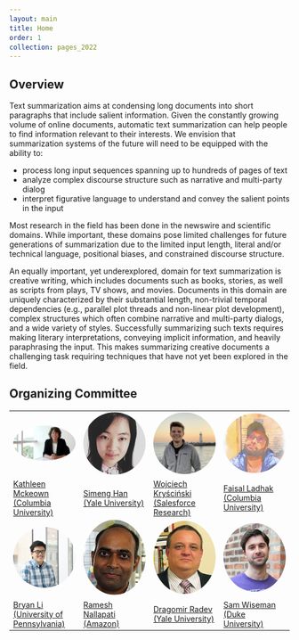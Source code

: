 ```yaml
---
layout: main
title: Home
order: 1
collection: pages_2022
---
```


## Overview

Text summarization aims at condensing long documents into short paragraphs that include salient information. Given the constantly growing volume of online documents, automatic text summarization can help people to find information relevant to their interests. We envision that summarization systems of the future will need to be equipped with the ability to:

- process long input sequences spanning up to hundreds of pages of text
- analyze complex discourse structure such as narrative and multi-party dialog
- interpret figurative language to understand and convey the salient points in the input

Most research in the field has been done in the newswire and scientific domains. While important, these domains pose limited challenges for future generations of summarization due to the limited input length, literal and/or technical language, positional biases, and constrained discourse structure.

An equally important, yet underexplored, domain for text summarization is creative writing, which includes documents such as books, stories, as well as scripts from plays, TV shows, and movies. Documents in this domain are uniquely characterized by their substantial length, non-trivial temporal dependencies (e.g., parallel plot threads and non-linear plot development), complex structures which often combine narrative and multi-party dialogs, and a wide variety of styles. Successfully summarizing such texts requires making literary interpretations, conveying implicit information, and heavily paraphrasing the input. This makes summarizing creative documents a challenging task requiring techniques that have not yet been explored in the field.


<!-- <a class="twitter-timeline tw-align-center" data-width="80%" margin="auto" text-align="center" href="https://twitter.com/intexsempar2020?ref_src=twsrc%5Etfw">Tweets by intexsempar2020</a> <script async src="https://platform.twitter.com/widgets.js" charset="utf-8"></script> -->

<!-- ## Program Schedule

Thursday Nov 19, 2020 Pacific Time
<br>
08:15–08:30 &nbsp;&nbsp;&nbsp; Opening Remarks
<br>
08:30–09:30 &nbsp;&nbsp;&nbsp; Invited Talk: Jacob Andreas
<br>
09:30–10:30 &nbsp;&nbsp;&nbsp; Invited Talk: Jonathan Berant
<br>
10:30–10:50 &nbsp;&nbsp;&nbsp; Break
<br>
10:50–11:00 &nbsp;&nbsp;&nbsp; Learning Adaptive Language Interfaces through Decomposition
<br>
11:00–11:10 &nbsp;&nbsp;&nbsp; Improving Sequence-to-Sequence Semantic Parser for Task Oriented Dialog
<br>
11:10–11:20 &nbsp;&nbsp;&nbsp; Uncertainty and Traffic-Aware Active Learning for Semantic Parsing
<br>
11:20–11:30 &nbsp;&nbsp;&nbsp; Did You Ask a Good Question? A Cross-Domain Question Intention Classification Benchmark for Text-to-SQL
<br>
11:30–12:30 &nbsp;&nbsp;&nbsp; Invited Talk: Yoav Artzi
<br>
12:30–13:30 &nbsp;&nbsp;&nbsp; Poster Presentation in gather.town
<br>
13:30–14:30 &nbsp;&nbsp;&nbsp; Invited Talk: Dilek Hakkani-Tür
<br>
14:30–14:40 &nbsp;&nbsp;&nbsp; QA2Explanation: Generating and Evaluating Explanations for Question Answering Systems over Knowledge Graph
<br>
14:40–14:50 &nbsp;&nbsp;&nbsp; ColloQL: Robust Text-to-SQL Over Search Queries
<br>
14:50–15:00 &nbsp;&nbsp;&nbsp; GRAPPA: Grammar-Augmented Pre-Training for Table Semantic Parsing
<br>
15:00–15:10 &nbsp;&nbsp;&nbsp; Beyond I.I.D.: Three Levels of Generalization for Question Answering on Knowledge Bases
<br>
15:10–15:20 &nbsp;&nbsp;&nbsp; Natural Language Response Generation from SQL with Generalization and Back-translation
<br>
15:20–15:30 &nbsp;&nbsp;&nbsp; Break
<br>
15:30–16:30 &nbsp;&nbsp;&nbsp; Invited Talk: Alex Polozov
<br>
16:30–17:30 &nbsp;&nbsp;&nbsp; Invited Talk: Richard Socher
<br>
17:30–17:35 &nbsp;&nbsp;&nbsp; Closing remarks
 -->
<!-- ## Invited Speakers

<table>
  <tbody>
    <tr>
      <td width="25%"><a href="https://yoavartzi.com/"><img src="assets/images/artzi.png" width="120px" align="bottom" style="border-radius: 50%"></a></td>
      <td width="25%"><a href="http://www.cs.tau.ac.il/~joberant/"><img src="assets/images/berant.png" width="120px" align="bottom" style="border-radius: 50%"></a></td>
      <td width="25%"><a href="https://www.socher.org/"><img src="assets/images/socher.jpg" width="120px" align="bottom" style="border-radius: 50%"></a></td>
      <td width="25%"><a href="https://scholar.google.com/citations?user=GMcL_9kAAAAJ&hl=en"><img src="assets/images/hakkani-tur.jpeg" width="120px" align="bottom" style="border-radius: 50%"></a></td>
    </tr>
    <tr>
      <td><a href="https://yoavartzi.com/">Mohit Bansal (UNC)</a></td>
      <td><a href="http://www.cs.tau.ac.il/~joberant/">Miguel Ballesteros (Amazon)</a></td>
      <td><a href="https://www.socher.org/">Asli Celikyilmaz, Facebook AI </a></td>
      <td><a href="https://scholar.google.com/citations?user=GMcL_9kAAAAJ&hl=en">Greg Durrett (UT Austin)</a></td>
    </tr>
    <tr>
      <td width="25%"><a href="https://alexpolozov.com/"><img src="assets/images/polozov.jpg" width="120px" align="bottom" style="border-radius: 50%"></a></td>
      <td width="25%"><a href="https://www.mit.edu/~jda/"><img src="assets/images/andreas.jpg" width="120px" align="bottom" style="border-radius: 50%"></a></td>
    </tr>
    <tr>
      <td><a href="https://alexpolozov.com/">Mirella Lapata, University of Edinburgh</a></td>
      <td><a href="https://www.mit.edu/~jda/">Lu Wang, University of Michigan</a></td>
      <td><a href="https://www.mit.edu/~jda/">Xiaojun Wan, Wangxuan Institute of Computer Technology</a></td>
    </tr>
  </tbody>
</table> -->

<!-- - [Yoav Artzi](https://yoavartzi.com/), Cornell University
- [Jonathan Berant](http://www.cs.tau.ac.il/~joberant/), Tel Aviv University/Allen Institute for Artificial Intelligence
- [Richard Socher](https://www.socher.org/), Salesforce Research
- [Dilek Hakkani-T&uuml;r](https://scholar.google.com/citations?user=GMcL_9kAAAAJ&hl=en), Amazon Alexa AI
- [Alex Polozov](https://alexpolozov.com/), Microsoft Research
- [Mirella Lapata](https://homepages.inf.ed.ac.uk/mlap/), The University of Edinburgh -->

<!-- ## Steering Committee

<table>
  <tbody>
    <tr>
      <td width="25%"><a href="http://www.cs.tau.ac.il/~joberant/"><img src="assets/images/berant.png" width="120px" align="bottom" style="border-radius: 50%"></a></td>
      <td width="25%"><a href="http://www.phontron.com/"><img src="assets/images/neubig.jpg" width="120px" align="bottom" style="border-radius: 50%"></a></td>
      <td width="25%"><a href="https://researcher.watson.ibm.com/researcher/view.php?person=us-yunyaoli"><img src="assets/images/yunyaoli.jpg" width="120px" align="bottom" style="border-radius: 50%"></a></td>
      <td width="25%"><a href="http://cmxiong.com/"><img src="assets/images/xiong.jpg" width="120px" align="bottom" style="border-radius: 50%"></a></td>
    </tr>
    <tr>
      <td><a href="http://www.cs.tau.ac.il/~joberant/">Jonathan Berant (Tel Aviv University/AI2)</a></td>
      <td><a href="http://www.phontron.com/">Graham Neubig (CMU)</a></td>
      <td><a href="https://researcher.watson.ibm.com/researcher/view.php?person=us-yunyaoli">Yunyao Li (IBM Research)</a></td>
      <td><a href="http://cmxiong.com/">Caiming Xiong (Salesforce Research)</a></td>
    </tr>
    <tr>
      <td width="25%"><a href="https://www.cs.yale.edu/homes/radev/"><img src="assets/images/radev.jpeg" width="120px" align="bottom" style="border-radius: 50%"></a></td>
      <td width="25%"><a href="https://www.cs.washington.edu/people/faculty/lsz"><img src="assets/images/zettlemoyer.jpg" width="120px" align="bottom" style="border-radius: 50%"></a></td>
    </tr>
    <tr>
      <td><a href="https://www.cs.yale.edu/homes/radev/">Dragomir Radev (Yale University)</a></td>
      <td><a href="https://www.cs.washington.edu/people/faculty/lsz">Luke Zettlemoyer (University of Washington)</a></td>
    </tr>
  </tbody>
</table> -->
<!-- - [Jonathan Berant](http://www.cs.tau.ac.il/~joberant/), Tel-Aviv University
- [Graham Neubig](http://www.phontron.com/), Carnegie Mellon University
- [Yunyao Li](https://researcher.watson.ibm.com/researcher/view.php?person=us-yunyaoli), IBM Research
- [Caiming Xiong](http://www.stat.ucla.edu/~caiming/), Salesforce Research
- [Dragomir Radev](https://www.cs.yale.edu/homes/radev/), Yale University
- [Luke Zettlemoyer](https://www.cs.washington.edu/people/faculty/lsz), University of Washington -->

## Organizing Committee

<table>
  <tbody>
    <tr>
      <td width="25%"><img src="assets/images/kathy.jpeg" width="120px" align="bottom" style="border-radius: 50%"></td>
      <td width="25%"><img src="assets/images/simeng.jpeg" width="120px" align="bottom" style="border-radius: 50%"></td>
      <td width="25%"><img src="assets/images/wojciech.jpeg" width="120px" align="bottom" style="border-radius: 50%"></td>
      <td width="25%"><img src="assets/images/faisal.jpeg" width="120px" align="bottom" style="border-radius: 50%"></td>
    </tr>
    <tr>
      <td><a href="http://www.cs.columbia.edu/~kathy/">Kathleen Mckeown (Columbia University)</a></td>
      <td><a href="https://shirleyhan6.github.io/">Simeng Han (Yale University)</a></td>
      <td><a href="https://about.me/wkryscinski">Wojciech Kryściński (Salesforce Research)</a></td>
      <td><a href="https://www.cs.columbia.edu/~faisal/">Faisal Ladhak (Columbia University)</a></td>
    </tr>
    <tr>
      <td width="25%"><img src="assets/images/bryan.jpeg" width="120px" align="bottom" style="border-radius: 50%"></td>
      <td width="25%"><img src="assets/images/ramesh.jpeg" width="120px" align="bottom" style="border-radius: 50%"></td>
      <td width="25%"><img src="assets/images/drago.jpeg" width="120px" align="bottom" style="border-radius: 50%"></td>
      <td width="25%"><img src="assets/images/swiseman.jpeg" width="120px" align="bottom" style="border-radius: 50%"></td>
    </tr>
    <tr>
      <td><a href="https://manestay.github.io/">Bryan Li (University of Pennsylvania)</a></td>
      <td><a href="https://www.amazon.science/author/ramesh-nallapati">Ramesh Nallapati (Amazon)</a></td>
      <td><a href="http://www.cs.yale.edu/homes/radev/">Dragomir Radev (Yale University)</a></td>
      <td><a href="https://swiseman.github.io/">Sam Wiseman (Duke University)</a></td>
    </tr>
  </tbody>
</table>

<!-- ## Sponsors
![Salesforce]({{ "/assets/images/salesforce_logo.png" | absolute_url }})
 -->